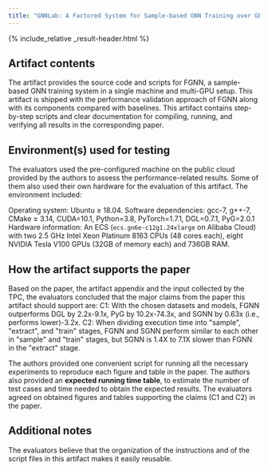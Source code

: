```yaml
---
title: "GNNLab: A Factored System for Sample-based GNN Training over GPUs"
---
```


{% include_relative _result-header.html %}

## Artifact contents

The artifact provides the source code and scripts for FGNN, a sample-based GNN training system in a single machine and multi-GPU setup. This artifact is shipped with the performance validation approach of FGNN along with its components compared with baselines. This artifact contains step-by-step scripts and clear documentation for compiling, running, and verifying all results in the corresponding paper.

## Environment(s) used for testing

The evaluators used the pre-configured machine on the public cloud provided by the authors to assess the performance-related results. Some of them also used their own hardware for the evaluation of this artifact. The environment included:

Operating system: Ubuntu ≥ 18.04.
Software dependencies: gcc-7, g++-7, CMake ≥ 3.14, CUDA=10.1, Python=3.8, PyTorch=1.7.1, DGL=0.7.1, PyG=2.0.1
Hardware information: An ECS (`ecs.gn6e-c12g1.24xlarge` on Alibaba Cloud) with two 2.5 GHz Intel Xeon Platinum 8163 CPUs (48 cores each), eight NVIDIA Tesla V100 GPUs (32GB of memory each) and 736GB RAM.

## How the artifact supports the paper

Based on the paper, the artifact appendix and the input collected by the TPC, the evaluators concluded that the major claims from the paper this artifact should support are:
C1: With the chosen datasets and models, FGNN outperforms DGL by 2.2x-9.1x, PyG by 10.2x-74.3x, and SGNN by 0.63x (i.e., performs lower)-3.2x.
C2: When dividing execution time into "sample", "extract", and "train" stages, FGNN and SGNN perform similar to each other in "sample" and "train" stages, but SGNN is 1.4X to 7.1X slower than FGNN in the "extract" stage.

The authors provided one convenient script for running all the necessary experiments to reproduce each figure and table in the paper. The authors also provided an **expected running time table**, to estimate the number of test cases and time needed to obtain the expected results. The evaluators agreed on obtained figures and tables supporting the claims (C1 and C2) in the paper.

## Additional notes

The evaluators believe that the organization of the instructions and of the script files in this artifact makes it easily reusable.
